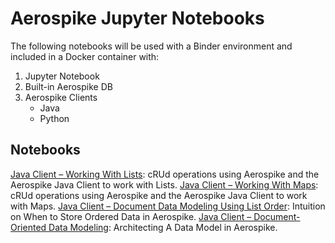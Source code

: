 # Aerospike Jupyter Notebooks

The following notebooks will be used with a Binder environment and included in a Docker container with:
1. Jupyter Notebook
2. Built-in Aerospike DB
3. Aerospike Clients
     * Java
     * Python

## Notebooks
[Java Client – Working With Lists](./java-working_with_lists.ipynb): cRUd operations using Aerospike and the Aerospike Java Client to work with Lists.
[Java Client – Working With Maps](./java-working_with_maps.ipynb): cRUd operations using Aerospike and the Aerospike Java Client to work with Maps.
[Java Client – Document Data Modeling Using List Order](./java-modeling_list_order.ipynb): Intuition on When to Store Ordered Data in Aerospike.
[Java Client – Document-Oriented Data Modeling](./java-doc_data_model.ipynb): Architecting A Data Model in Aerospike.
